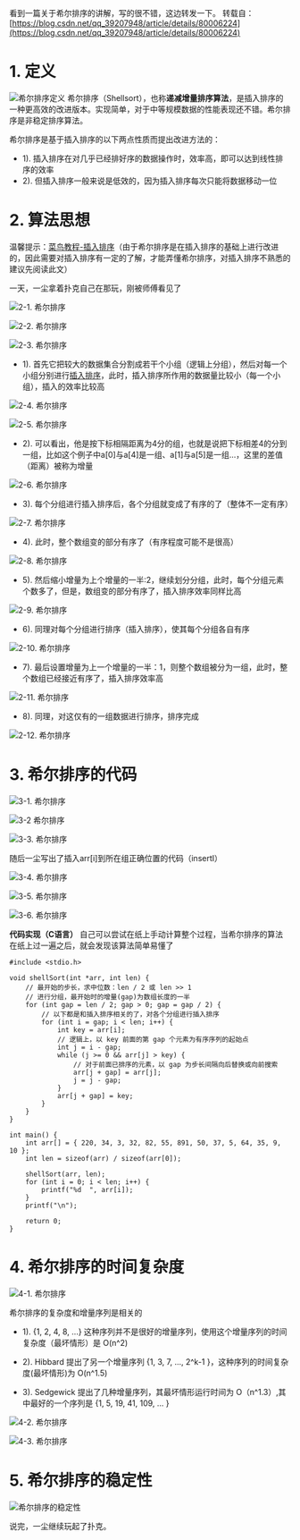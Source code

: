 看到一篇关于希尔排序的讲解，写的很不错，这边转发一下。
转载自：[https://blog.csdn.net/qq_39207948/article/details/80006224](https://blog.csdn.net/qq_39207948/article/details/80006224)

# 1. 定义
![希尔排序定义](./图解希尔排序----简单易懂.assets/17731575-c1f816a7ecf25275.png)
希尔排序（Shellsort），也称**递减增量排序算法**，是插入排序的一种更高效的改进版本。实现简单，对于中等规模数据的性能表现还不错。希尔排序是非稳定排序算法。

希尔排序是基于插入排序的以下两点性质而提出改进方法的：
- 1). 插入排序在对几乎已经排好序的数据操作时，效率高，即可以达到线性排序的效率
- 2). 但插入排序一般来说是低效的，因为插入排序每次只能将数据移动一位

# 2. 算法思想

温馨提示：[菜鸟教程-插入排序](https://www.runoob.com/w3cnote/insertion-sort.html)（由于希尔排序是在插入排序的基础上进行改进的，因此需要对插入排序有一定的了解，才能弄懂希尔排序，对插入排序不熟悉的建议先阅读此文）

一天，一尘拿着扑克自己在那玩，刚被师傅看见了

![2-1. 希尔排序](./图解希尔排序----简单易懂.assets/17731575-92724d4b414af6af.png)

![2-2. 希尔排序](./图解希尔排序----简单易懂.assets/17731575-1b2e5bcde7a1e697.png)

![2-3. 希尔排序](./图解希尔排序----简单易懂.assets/17731575-52258514be28b160.png)

- 1). 首先它把较大的数据集合分割成若干个小组（逻辑上分组），然后对每一个小组分别进行[插入排序](https://so.csdn.net/so/search?q=%E6%8F%92%E5%85%A5%E6%8E%92%E5%BA%8F&spm=1001.2101.3001.7020)，此时，插入排序所作用的数据量比较小（每一个小组），插入的效率比较高

![2-4. 希尔排序](./图解希尔排序----简单易懂.assets/17731575-c713a0daa8c9320a.png)

![2-5. 希尔排序](./图解希尔排序----简单易懂.assets/17731575-6ab2a53f2545e0a6.png)

- 2). 可以看出，他是按下标相隔距离为4分的组，也就是说把下标相差4的分到一组，比如这个例子中a[0]与a[4]是一组、a[1]与a[5]是一组...，这里的差值（距离）被称为增量

![2-6. 希尔排序](./图解希尔排序----简单易懂.assets/17731575-b5af4521db529a93.png)

- 3). 每个分组进行插入排序后，各个分组就变成了有序的了（整体不一定有序）

![2-7. 希尔排序](./图解希尔排序----简单易懂.assets/17731575-de519a72e148543f.png)

- 4). 此时，整个数组变的部分有序了（有序程度可能不是很高）

![2-8. 希尔排序](./图解希尔排序----简单易懂.assets/17731575-d69abf558a7ec332.png)

- 5). 然后缩小增量为上个增量的一半:2，继续划分分组，此时，每个分组元素个数多了，但是，数组变的部分有序了，插入排序效率同样比高

![2-9. 希尔排序](./图解希尔排序----简单易懂.assets/17731575-38a998c6e990f588.png)

- 6). 同理对每个分组进行排序（插入排序），使其每个分组各自有序

![2-10. 希尔排序](./图解希尔排序----简单易懂.assets/17731575-0b5b86cbab78323f.png)

- 7). 最后设置增量为上一个增量的一半：1，则整个数组被分为一组，此时，整个数组已经接近有序了，插入排序效率高

![2-11. 希尔排序](./图解希尔排序----简单易懂.assets/17731575-887a3caf9b120591.png)

- 8). 同理，对这仅有的一组数据进行排序，排序完成

![2-12. 希尔排序](./图解希尔排序----简单易懂.assets/17731575-881ae632cf150228.png)

# 3. 希尔排序的代码

![3-1. 希尔排序](./图解希尔排序----简单易懂.assets/17731575-fc95ef1a8f693cf6.png)

![3-2 希尔排序](./图解希尔排序----简单易懂.assets/17731575-36d0f5b7299c69df.png)

![3-3. 希尔排序](./图解希尔排序----简单易懂.assets/17731575-36aa0d42f57ea4e9.png)

随后一尘写出了插入arr[i]到所在组正确位置的代码（insertI）

![3-4. 希尔排序](./图解希尔排序----简单易懂.assets/17731575-d031f6b1a25b4858.png)

![3-5. 希尔排序](./图解希尔排序----简单易懂.assets/17731575-52ff7bcf3550a58f.png)

![3-6. 希尔排序](./图解希尔排序----简单易懂.assets/17731575-2c5ac2e630f27bc6.png)

**代码实现（C语言）**
自己可以尝试在纸上手动计算整个过程，当希尔排序的算法在纸上过一遍之后，就会发现该算法简单易懂了
```
#include <stdio.h>

void shellSort(int *arr, int len) {
    // 最开始的步长，求中位数：len / 2 或 len >> 1
    // 进行分组，最开始时的增量(gap)为数组长度的一半
    for (int gap = len / 2; gap > 0; gap = gap / 2) {
        // 以下都是和插入排序相关的了，对各个分组进行插入排序
        for (int i = gap; i < len; i++) {
            int key = arr[i];
            // 逻辑上，以 key 前面的第 gap 个元素为有序序列的起始点
            int j = i - gap;
            while (j >= 0 && arr[j] > key) {
                // 对于前面已排序的元素，以 gap 为步长间隔向后替换或向前搜索
                arr[j + gap] = arr[j];
                j = j - gap;
            }
            arr[j + gap] = key;
        }
    }
}

int main() {
    int arr[] = { 220, 34, 3, 32, 82, 55, 891, 50, 37, 5, 64, 35, 9, 10 };
    int len = sizeof(arr) / sizeof(arr[0]);

    shellSort(arr, len);
    for (int i = 0; i < len; i++) {
        printf("%d  ", arr[i]);
    }
    printf("\n");

    return 0;
}

```

# 4. 希尔排序的时间复杂度

![4-1. 希尔排序](./图解希尔排序----简单易懂.assets/17731575-465bed1769f284cc.png)

希尔排序的复杂度和增量序列是相关的

- 1). {1, 2, 4, 8, ...} 这种序列并不是很好的增量序列，使用这个增量序列的时间复杂度（最坏情形）是 O(n^2)

- 2). Hibbard 提出了另一个增量序列 {1, 3, 7, ..., 2^k-1 }，这种序列的时间复杂度(最坏情形)为 O(n^1.5)

- 3). Sedgewick 提出了几种增量序列，其最坏情形运行时间为 O（n^1.3）,其中最好的一个序列是 {1, 5, 19, 41, 109, ... }

![4-2. 希尔排序](./图解希尔排序----简单易懂.assets/17731575-e7363dbede9411ec.png)

![4-3. 希尔排序](./图解希尔排序----简单易懂.assets/17731575-63c1e79f8c6a76c6.png)

# 5. 希尔排序的稳定性

![希尔排序的稳定性](./图解希尔排序----简单易懂.assets/17731575-6c3749cdde4a7460.png)

说完，一尘继续玩起了扑克。
